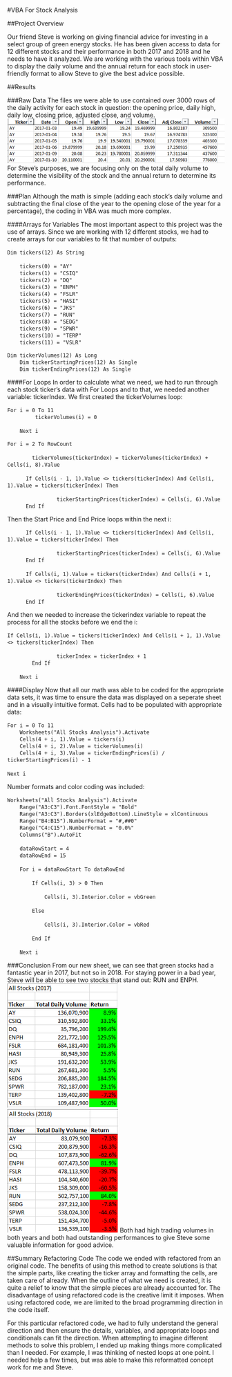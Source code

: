 #VBA For Stock Analysis

##Project Overview

Our friend Steve is working on giving financial advice for investing in a select group of green energy stocks.  He has been given access to data for 12 different stocks and their performance in both 2017 and 2018 and he needs to have it analyzed.  We are working with the various tools within VBA to display the daily volume and the annual return for each stock in user-friendly format to allow Steve to give the best advice possible.

##Results

###Raw Data
The files we were able to use contained over 3000 rows of the daily activity for each stock in question: the opening price, daily high, daily low, closing price, adjusted close, and volume.  
![Image](https://github.com/jakatz87/stock-analysis/blob/main/resources/Raw%20Data%20Sample.png)
For Steve’s purposes, we are focusing only on the total daily volume to determine the visibility of the stock and the annual return to determine its performance.  

###Plan
Although the math is simple (adding each stock’s daily volume and subtracting the final close of the year to the opening close of the year for a percentage), the coding in VBA was much more complex.

####Arrays for Variables
The most important aspect to this project was the use of arrays.  Since we are working with 12 different stocks, we had to create arrays for our variables to fit that number of outputs:
```
Dim tickers(12) As String
    
    tickers(0) = "AY"
    tickers(1) = "CSIQ"
    tickers(2) = "DQ"
    tickers(3) = "ENPH"
    tickers(4) = "FSLR"
    tickers(5) = "HASI"
    tickers(6) = "JKS"
    tickers(7) = "RUN"
    tickers(8) = "SEDG"
    tickers(9) = "SPWR"
    tickers(10) = "TERP"
    tickers(11) = "VSLR"
```
```
Dim tickerVolumes(12) As Long
    Dim tickerStartingPrices(12) As Single
    Dim tickerEndingPrices(12) As Single
```

####For Loops
In order to calculate what we need, we had to run through each stock ticker’s data with For Loops and to that, we needed another variable:  tickerIndex.
We first created the tickerVolumes loop:
```
For i = 0 To 11
         tickerVolumes(i) = 0
        
    Next i
```
```
For i = 2 To RowCount
    
        tickerVolumes(tickerIndex) = tickerVolumes(tickerIndex) + Cells(i, 8).Value
                
      If Cells(i - 1, 1).Value <> tickers(tickerIndex) And Cells(i, 1).Value = tickers(tickerIndex) Then
            
                tickerStartingPrices(tickerIndex) = Cells(i, 6).Value
      End If
```
Then the Start Price and End Price loops within the next i:
```
      If Cells(i - 1, 1).Value <> tickers(tickerIndex) And Cells(i, 1).Value = tickers(tickerIndex) Then
            
                tickerStartingPrices(tickerIndex) = Cells(i, 6).Value
      End If
      
      If Cells(i, 1).Value = tickers(tickerIndex) And Cells(i + 1, 1).Value <> tickers(tickerIndex) Then
            
                tickerEndingPrices(tickerIndex) = Cells(i, 6).Value
      End If
```

And then we needed to increase the tickerindex variable to repeat the process for all the stocks before we end the i:
```
If Cells(i, 1).Value = tickers(tickerIndex) And Cells(i + 1, 1).Value <> tickers(tickerIndex) Then
            
                tickerIndex = tickerIndex + 1
        End If
        
    Next i
```

####Display
Now that all our math was able to be coded for the appropriate data sets, it was time to ensure the data was displayed on a seperate sheet and in a visually intuitive format.
Cells had to be populated with appropriate data:
```
For i = 0 To 11
    Worksheets("All Stocks Analysis").Activate
    Cells(4 + i, 1).Value = tickers(i)
    Cells(4 + i, 2).Value = tickerVolumes(i)
    Cells(4 + i, 3).Value = tickerEndingPrices(i) / tickerStartingPrices(i) - 1
    
Next i
```
Number formats and color coding was included:
```
Worksheets("All Stocks Analysis").Activate
    Range("A3:C3").Font.FontStyle = "Bold"
    Range("A3:C3").Borders(xlEdgeBottom).LineStyle = xlContinuous
    Range("B4:B15").NumberFormat = "#,##0"
    Range("C4:C15").NumberFormat = "0.0%"
    Columns("B").AutoFit

    dataRowStart = 4
    dataRowEnd = 15

    For i = dataRowStart To dataRowEnd
        
        If Cells(i, 3) > 0 Then
            
            Cells(i, 3).Interior.Color = vbGreen
            
        Else
        
            Cells(i, 3).Interior.Color = vbRed
            
        End If
        
    Next i
```

###Conclusion
From our new sheet, we can see that green stocks had a fantastic year in 2017, but not so in 2018.  For staying power in a bad year, Steve will be able to see two stocks that stand out:  RUN and ENPH.  
![image](https://github.com/jakatz87/stock-analysis/blob/main/resources/Advice%202017.png)   ![image](https://github.com/jakatz87/stock-analysis/blob/main/resources/Advice%202018.png)
Both had high trading volumes in both years and both had outstanding performances to give Steve some valuable information for good advice.

##Summary
Refactoring Code
The code we ended with refactored from an original code.  The benefits of using this method to create solutions is that the simple parts, like creating the ticker array and formatting the cells, are taken care of already.  When the outline of what we need is created, it is quite a relief to know that the simple pieces are already accounted for.  The disadvantage of using refactored code is the creative limit it imposes.  When using refactored code, we are limited to the broad programming direction in the code itself.

For this particular refactored code, we had to fully understand the general direction and then ensure the details, variables, and appropriate loops and conditionals can fit the direction.  When attempting to imagine different methods to solve this problem, I ended up making things more complicated than I needed.  For example, I was thinking of nested loops at one point.  I needed help a few times, but was able to make this reformatted concept work for me and Steve.


